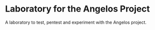 # Laboratory for the Angelos Project
A laboratory to test, pentest and experiment with the Angelos project.
